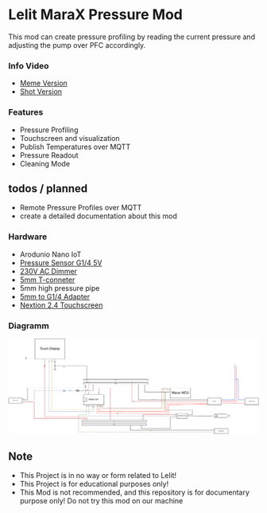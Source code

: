 # Lelit MaraX Pressure Mod 
 
 This mod can create pressure profiling by reading the current pressure and adjusting the pump over PFC accordingly.

### Info Video

- [Meme Version](https://www.youtube.com/watch?v=6iu-tRzNN24)
- [Shot Version](https://www.youtube.com/watch?v=Ix4moGTFoKE)

### Features

- Pressure Profiling
- Touchscreen and visualization
- Publish Temperatures over MQTT 
- Pressure Readout
- Cleaning Mode

## todos / planned 

- Remote Pressure Profiles over MQTT
- create a detailed documentation about this mod  

### Hardware

  
- Arodunio Nano IoT 
- [Pressure Sensor G1/4 5V](https://de.aliexpress.com/item/4000756631924.html?gatewayAdapt=glo2deu)
- [230V AC Dimmer](https://de.aliexpress.com/item/32802025086.html?gatewayAdapt=glo2deu)
- [5mm T-conneter](https://www.landefeld.de/artikel/de/t-steckanschluss-5mm-5mm-iqs-msv-standard-/IQST%2050%20MSV)
- 5mm high pressure pipe
- [5mm to G1/4 Adapter](https://www.landefeld.de/artikel/de/steckanschluss-m-innengew-g-14-5mm-iqs-msv-standard-/IQSF%20145%20MSV)
- [Nextion 2.4 Touchscreen](https://de.aliexpress.com/item/1005003834419474.html?gatewayAdapt=glo2deu)

### Diagramm

![Wiring Overview](./doc/wiring.png)

## Note

- This Project is in no way or form related to Lelit!
- This Project is for educational purposes only!
- This Mod is not recommended, and this repository is for documentary purpose only! Do not try this mod on our machine



